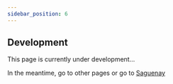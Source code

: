 ```yaml
---
sidebar_position: 6
---
```


## Development

This page is currently under development...

In the meantime, go to other pages or go to [Saguenay](https://saguenay.vercel.app)

